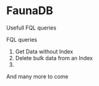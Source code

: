 # FaunaDB
Usefull FQL queries

FQL queries
1) Get Data without Index
2) Delete bulk data from an Index
3) 

And many more to come
